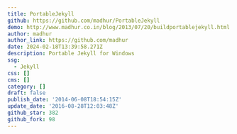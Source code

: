 ```yaml
---
title: PortableJekyll
github: https://github.com/madhur/PortableJekyll
demo: http://www.madhur.co.in/blog/2013/07/20/buildportablejekyll.html
author: madhur
author_link: https://github.com/madhur
date: 2024-02-18T13:39:58.271Z
description: Portable Jekyll for Windows
ssg:
  - Jekyll
css: []
cms: []
category: []
draft: false
publish_date: '2014-06-08T18:54:15Z'
update_date: '2016-08-28T12:03:48Z'
github_star: 382
github_fork: 98
---
```


